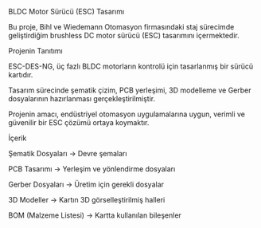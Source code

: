 BLDC Motor Sürücü (ESC) Tasarımı

Bu proje, Bihl ve Wiedemann Otomasyon firmasındaki staj sürecimde geliştirdiğim brushless DC motor sürücü (ESC) tasarımını içermektedir.

Projenin Tanıtımı

ESC-DES-NG, üç fazlı BLDC motorların kontrolü için tasarlanmış bir sürücü kartıdır. 

Tasarım sürecinde şematik çizim, PCB yerleşimi, 3D modelleme ve Gerber dosyalarının hazırlanması gerçekleştirilmiştir. 

Projenin amacı, endüstriyel otomasyon uygulamalarına uygun, verimli ve güvenilir bir ESC çözümü ortaya koymaktır.

İçerik

Şematik Dosyaları → Devre şemaları

PCB Tasarımı → Yerleşim ve yönlendirme dosyaları

Gerber Dosyaları → Üretim için gerekli dosyalar

3D Modeller → Kartın 3D görselleştirilmiş halleri

BOM (Malzeme Listesi) → Kartta kullanılan bileşenler
